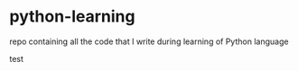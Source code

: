 # python-learning
repo containing all the code that I write during learning of Python language

test